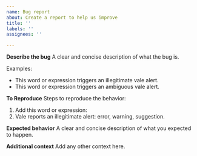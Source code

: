```yaml
---
name: Bug report
about: Create a report to help us improve
title: ''
labels: ''
assignees: ''

---
```


**Describe the bug**
A clear and concise description of what the bug is.

Examples:

* This word or expression triggers an illegitimate vale alert.
* This word or expression triggers an ambiguous vale alert.

**To Reproduce**
Steps to reproduce the behavior:

1. Add this word or expression:
2. Vale reports an illegitimate alert: error, warning, suggestion.

**Expected behavior**
A clear and concise description of what you expected to happen.

**Additional context**
Add any other context here.
